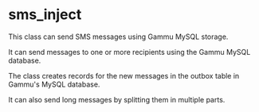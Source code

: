 # sms_inject

This class can send SMS messages using Gammu MySQL storage.

It can send messages to one or more recipients using the Gammu MySQL database.

The class creates records for the new messages in the outbox table in Gammu's MySQL database.

It can also send long messages by splitting them in multiple parts.